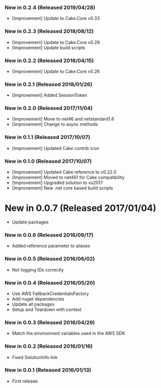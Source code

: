 ### New in 0.2.4 (Released 2019/04/28)
* [Improvement] Update to Cake.Core v0.33

### New in 0.2.3 (Released 2018/08/12)
* [Improvement] Update to Cake.Core v0.29
* [Improvement] Update build scripts

### New in 0.2.2 (Released 2018/04/15)
* [Improvement] Update to Cake.Core v0.26

### New in 0.2.1 (Released 2018/01/26)
* [Improvement] Added SessionToken 

### New in 0.2.0 (Released 2017/11/04)
* [Improvement] Move to net46 and netstandard1.6
* [Improvement] Change to async methods

### New in 0.1.1 (Released 2017/10/07)
* [Improvement] Updated Cake contrib icon

### New in 0.1.0 (Released 2017/10/07)
* [Improvement] Updated Cake reference to v0.22.0
* [Improvement] Moved to net461 for Cake compatibility
* [Improvement] Upgraded solution to vs2017
* [Improvement] New .net core based build scripts

# New in 0.0.7 (Released 2017/01/04)
* Update packages

### New in 0.0.6 (Released 2016/09/17)
* Added reference parameter to aliases

### New in 0.0.5 (Released 2016/06/02)
* Not logging IDs correctly 

### New in 0.0.4 (Released 2016/05/20)
* Use AWS FallbackCredentialsFactory
* Add nuget dependencies
* Update all packages
* Setup and Teardown with context

### New in 0.0.3 (Released 2016/04/29)
* Match the environment variables used in the AWS SDK

### New in 0.0.2 (Released 2016/01/16)
* Fixed SolutionInfo link

### New in 0.0.1 (Released 2016/01/13)
* First release.
